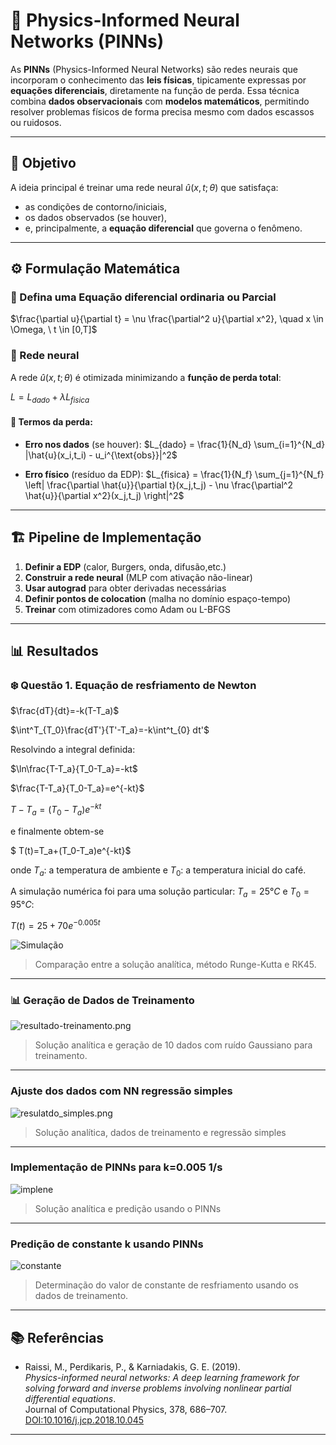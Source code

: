 # 📘 Physics-Informed Neural Networks (PINNs)

As **PINNs** (Physics-Informed Neural Networks) são redes neurais que incorporam o conhecimento das **leis físicas**, tipicamente expressas por **equações diferenciais**, diretamente na função de perda. Essa técnica combina **dados observacionais** com **modelos matemáticos**, permitindo resolver problemas físicos de forma precisa mesmo com dados escassos ou ruidosos.

---

## 🎯 Objetivo

A ideia principal é treinar uma rede neural $\hat{u}(x,t;\theta)$ que satisfaça:
- as condições de contorno/iniciais,
- os dados observados (se houver),
- e, principalmente, a **equação diferencial** que governa o fenômeno.

---

## ⚙️ Formulação Matemática

### 🧩 Defina uma Equação diferencial ordinaria ou Parcial

$\frac{\partial u}{\partial t} = \nu \frac{\partial^2 u}{\partial x^2}, \quad x \in \Omega, \ t \in [0,T]$

### 🔧 Rede neural

A rede  $\hat{u}(x,t;\theta)$ é otimizada minimizando a **função de perda total**:

$L = L_{dado} + \lambda L_{fisica}$

#### 🎯 Termos da perda:
- **Erro nos dados** (se houver):
  $L_{dado} = \frac{1}{N_d} \sum_{i=1}^{N_d} |\hat{u}(x_i,t_i) - u_i^{\text{obs}}|^2$

- **Erro físico** (resíduo da EDP):
  $L_{fisica} = \frac{1}{N_f} \sum_{j=1}^{N_f} \left| \frac{\partial \hat{u}}{\partial t}(x_j,t_j) - \nu \frac{\partial^2 \hat{u}}{\partial x^2}(x_j,t_j) \right|^2$

---


## 🏗️ Pipeline de Implementação

1. **Definir a EDP** (calor, Burgers, onda, difusão,etc.)
2. **Construir a rede neural** (MLP com ativação não-linear)
3. **Usar autograd** para obter derivadas necessárias
4. **Definir pontos de colocation** (malha no domínio espaço-tempo)
5. **Treinar** com otimizadores como Adam ou L-BFGS

---

## 📊 Resultados

### ❄️ Questão 1. Equação de resfriamento de Newton

$\frac{dT}{dt}=-k(T-T_a)$

$\int^T_{T_0}\frac{dT'}{T'-T_a}=-k\int^t_{0} dt'$

Resolvindo a integral definida:

$\ln\frac{T-T_a}{T_0-T_a}=-kt$

$\frac{T-T_a}{T_0-T_a}=e^{-kt}$

$T-T_a=(T_0-T_a)e^{-kt}$

e finalmente obtem-se

$ T(t)=T_a+(T_0-T_a)e^{-kt}$

 onde $T_a$: a temperatura de ambiente e $T_0$: a temperatura inicial do café.

A simulação numérica foi para uma solução particular: $T_a=25°C$ e $T_0=95°C$: 

 $T(t)=25+70e^{-0.005t}$


![Simulação](./image4/sol_anal.png)

> Comparação entre a solução analítica, método Runge-Kutta e RK45.

---

### 📊 Geração de Dados de Treinamento



![resultado-treinamento.png](./image4/Dados.png)

> Solução analítica e geração de 10 dados com ruído Gaussiano para treinamento.

---

### Ajuste dos dados com NN regressão simples

![resulatdo_simples.png](./image4/nna.png)

> Solução analítica, dados de treinamento e regressão simples
---

### Implementação de PINNs para k=0.005 1/s

![implene](./image4/pinn.png)

> Solução analítica e predição usando o PINNs

---

### Predição de constante k usando PINNs

![constante](./image4/valork.png)

> Determinação do valor de constante de resfriamento usando os dados de treinamento. 

---

## 📚 Referências

- Raissi, M., Perdikaris, P., & Karniadakis, G. E. (2019).  
  *Physics-informed neural networks: A deep learning framework for solving forward and inverse problems involving nonlinear partial differential equations*.  
  Journal of Computational Physics, 378, 686–707.  
  [DOI:10.1016/j.jcp.2018.10.045](https://doi.org/10.1016/j.jcp.2018.10.045)

---
